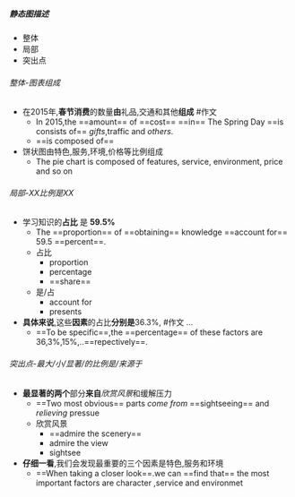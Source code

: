 ##### 静态图描述
- 整体
- 局部
- 突出点
###### 整体-图表组成
- 在2015年,**春节消费**的数量**由**礼品,交通和其他**组成** #作文 
	- In 2015,the ==amount== of ==cost== ==in== The Spring Day ==is consists of== *gifts*,traffic and *others*.
	- ==is composed of== 
- 饼状图由特色,服务,环境,价格等比例组成
	- The pie chart is composed of features, service, environment, price and so on
###### 局部-XX比例是XX
- 学习知识的**占比** 是 **59.5%**
	- The ==proportion== of ==obtaining== knowledge ==account for== 59.5 ==percent==.
	- 占比
		- proportion
		- percentage
		- ==share==
	- 是/占
		- account for
		- presents
- **具体来说**,这些**因素**的占比**分别是**36.3%, #作文 ...
	- ==To be specific==,the ==percentage== of these factors are 36,3%,15%,..==repectively==.
###### 突出点-最大/小/显著/的比例是/来源于
- **最显著的两个**部分**来自***欣赏风景*和缓解压力
	- ==Two most obvious== parts *come from* ==sightseeing== and *relieving* pressue
	- 欣赏风景
		- ==admire the scenery==
		- admire the view
		- sightsee
- **仔细一看**,我们会发现最重要的三个因素是特色,服务和环境
	- ==When taking a closer look==.we can ==find that== the most important factors are character ,service and environmet